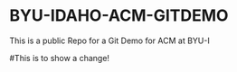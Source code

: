 BYU-IDAHO-ACM-GITDEMO
=====================

This is a public Repo for a Git Demo for ACM at BYU-I

#This is to show a change!
